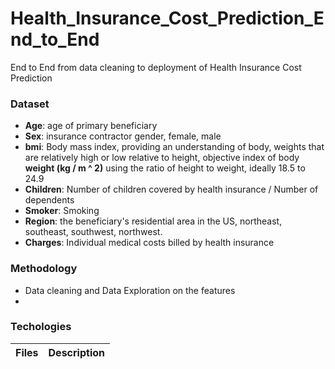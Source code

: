 # Health_Insurance_Cost_Prediction_End_to_End
End to End from data cleaning to deployment of Health Insurance Cost Prediction

### Dataset
- **Age**: age of primary beneficiary
- **Sex**: insurance contractor gender, female, male
- **bmi**: Body mass index, providing an understanding of body, weights that are relatively high or low relative to height, objective index of body **weight (kg / m ^ 2)** using the ratio of height to weight, ideally 18.5 to 24.9
- **Children**: Number of children covered by health insurance / Number of dependents
- **Smoker**: Smoking
- **Region**: the beneficiary's residential area in the US, northeast, southeast, southwest, northwest.
- **Charges**: Individual medical costs billed by health insurance

### Methodology
- Data cleaning and Data Exploration on the features
- 

### Techologies



| Files | Description |
| ----- | ----------- |